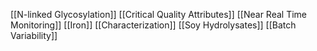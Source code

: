 [[N-linked Glycosylation]]
[[Critical Quality Attributes]]
[[Near Real Time Monitoring]]
[[Iron]]
[[Characterization]]
[[Soy Hydrolysates]]
[[Batch Variability]]
